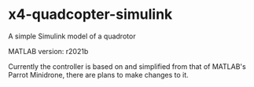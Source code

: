 # x4-quadcopter-simulink
A simple Simulink model of a quadrotor

MATLAB version: r2021b

Currently the controller is based on and simplified from that of MATLAB's Parrot Minidrone, there are plans to make changes to it.
